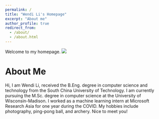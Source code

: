 ```yaml
---
permalink: /
title: "Wendi Li's Homepage"
excerpt: "About me"
author_profile: true
redirect_from: 
  - /about/
  - /about.html
---
```


Welcome to my homepage. ![]( https://visitor-badge.glitch.me/badge?page_id=wendili-cs.homepage)

About Me
======
Hi, I am Wendi Li, received the B.Eng. degree in computer science and technology from the South China University of Technology. I am currently pursuing the M.Sc. degree in computer science at the University of Wisconsin-Madison. I worked as a machine learning intern at Microsoft Research Asia for one year during the COVID. My hobbies include photography, ping-pong ball, and archery. Nice to meet you!

<center><script type="text/javascript" id="clstr_globe" src="//clustrmaps.com/globe.js?d=BAZRZdbyfCkOYlFbYXw_h2Su4qro_fvOB6k5Kh59xSA"></script></center>
